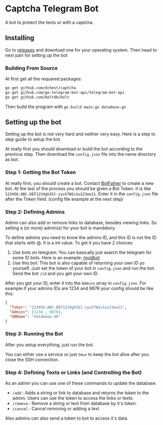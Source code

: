 # Captcha Telegram Bot
A bot to protect the texts or with a captcha.
## Installing
Go to [releases](https://github.com/HirbodBehnam/CaptchaBot/releases) and download one for your operating system. Then head to next part for setting up the bot
### Building From Source
At first get all the requared packages:
```bash
go get github.com/dchest/captcha
go get github.com/go-telegram-bot-api/telegram-bot-api
go get github.com/boltdb/bolt
```
Then build the program with
`go build main.go database.go`
## Setting up the bot
Setting up the bot is not very hard and neither very easy. Here is a step to step guide to setup the bot.

At really first you should download or build the bot according to the previous step. Then download the `config.json` file into the name directory as bot.
### Step 1: Getting the Bot Token
At really first, you should create a bot. Contact [BotFather](https://t.me/BotFather) to create a new bot. At the last of the process you should be given a Bot Token. It is like `123456:ABC-DEF1234ghIkl-zyx57W2v1u123ew11`. Enter it in the `config.json` file after the Token field. (config file example at the next step)
### Step 2: Defining Admins
Admin can also add or remove links to database, besides viewing links. So setting a (or more) admin(s) for your bot is mandatory. 

To define admins you need to know the admins ID, and this ID is not the ID that starts with @. It is a int value. To get it you have 2 choices:

1. Use bots on telegram:
You can basically just search the telegram for some ID bots. Here is an example: [myidbot](https://t.me/myidbot)
2. Use this bot: This bot is also capable of returning your own ID yo yourself. Just set the token of your bot in `config.json` and run the bot. Send the bot `/id` and you get your own ID.

After you got your ID, enter it into the `Admins` array in `config.json`. For example if your admins IDs are 1234 and 9876 your config should be like this:
```json
{
  "Token": "123456:ABC-DEF1234ghIkl-zyx57W2v1u123ew11",
  "Admins": [1234 , 9876],
  "DBName": "database.db"
}
```
### Step 3: Running the Bot
After you setup everything, just run the bot.

You can either use a service or just `tmux` to keep the bot alive after you close the SSH connection.
### Step 4: Defining Texts or Links (and Controlling the Bot)
As an admin you can use one of these commands to update the database:
* `/add` : Adds a string or link to database and returns the token to the admin. Users can use the token to access the links or texts.
* `/remove` : Remove a string or text from database by it's token.
* `/cancel` : Cancel removing or adding a text

Also admins can also send a token to bot to access it's data.